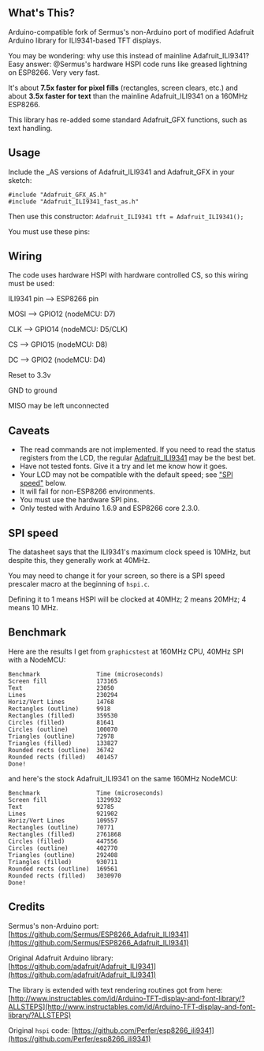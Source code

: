 ## What's This?
Arduino-compatible fork of Sermus's non-Arduino port of modified Adafruit Arduino library for ILI9341-based TFT displays.

You may be wondering: why use this instead of mainline Adafruit_ILI9341? Easy answer: @Sermus's hardware HSPI code runs like greased lightning on ESP8266. Very very fast.

It's about **7.5x faster for pixel fills** (rectangles, screen clears, etc.) and about **3.5x faster for text** than the mainline Adafruit_ILI9341 on a 160MHz ESP8266.

This library has re-added some standard Adafruit_GFX functions, such as text handling.

## Usage

Include the _AS versions of Adafruit_ILI9341 and Adafruit_GFX in your sketch:

```
#include "Adafruit_GFX_AS.h"
#include "Adafruit_ILI9341_fast_as.h"
```

Then use this constructor:
`Adafruit_ILI9341 tft = Adafruit_ILI9341();
`

You must use these pins:


## Wiring

The code uses hardware HSPI with hardware controlled CS, so this wiring must be used:

ILI9341 pin -->	ESP8266 pin

MOSI 	-->	GPIO12 (nodeMCU: D7)

CLK 	-->	GPIO14 (nodeMCU: D5/CLK)

CS 	-->	GPIO15 (nodeMCU: D8)

DC 	-->	GPIO2 (nodeMCU: D4)

Reset to 3.3v

GND to ground

MISO may be left unconnected




## Caveats

* The read commands are not implemented. If you need to read the status registers from the LCD, the regular [Adafruit_ILI9341](https://github.com/adafruit/Adafruit_ILI9341) may be the best bet.
* Have not tested fonts. Give it a try and let me know how it goes.
* Your LCD may not be compatible with the default speed; see ["SPI speed"](#spi-speed) below.
* It will fail for non-ESP8266 environments.
* You must use the hardware SPI pins.
* Only tested with Arduino 1.6.9 and ESP8266 core 2.3.0.

## SPI speed

The datasheet says that the ILI9341's maximum clock speed is 10MHz, but despite this, they generally work at 40MHz. 

You may need to change it for your screen, so there is a SPI speed prescaler macro at the beginning of `hspi.c`.

Defining it to 1 means HSPI will be clocked at 40MHz; 2 means 20MHz; 4 means 10 MHz.


## Benchmark

Here are the results I get from `graphicstest` at 160MHz CPU, 40MHz SPI with a NodeMCU:

```
Benchmark                Time (microseconds)
Screen fill              173165
Text                     23050
Lines                    230294
Horiz/Vert Lines         14768
Rectangles (outline)     9918
Rectangles (filled)      359530
Circles (filled)         81641
Circles (outline)        100070
Triangles (outline)      72978
Triangles (filled)       133827
Rounded rects (outline)  36742
Rounded rects (filled)   401457
Done!```
and here's the stock Adafruit_ILI9341 on the same 160MHz NodeMCU:
```Benchmark                Time (microseconds)
Screen fill              1329932
Text                     92785
Lines                    921902
Horiz/Vert Lines         109557
Rectangles (outline)     70771
Rectangles (filled)      2761868
Circles (filled)         447556
Circles (outline)        402770
Triangles (outline)      292408
Triangles (filled)       930711
Rounded rects (outline)  169561
Rounded rects (filled)   3030970
Done!
```


## Credits

Sermus's non-Arduino port: [https://github.com/Sermus/ESP8266_Adafruit_ILI9341](https://github.com/Sermus/ESP8266_Adafruit_ILI9341)

Original Adafruit Arduino library: [https://github.com/adafruit/Adafruit_ILI9341](https://github.com/adafruit/Adafruit_ILI9341)

The library is extended with text rendering routines got from here: [http://www.instructables.com/id/Arduino-TFT-display-and-font-library/?ALLSTEPS](http://www.instructables.com/id/Arduino-TFT-display-and-font-library/?ALLSTEPS)

Original `hspi` code: [https://github.com/Perfer/esp8266_ili9341](https://github.com/Perfer/esp8266_ili9341)

